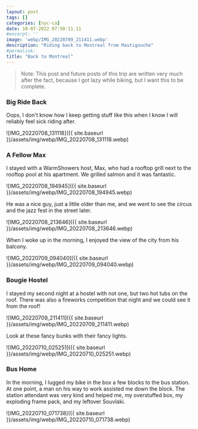 ```yaml
---
layout: post
tags: []
categories: [nyc-ca]
date: 10-07-2022 07:50:11.11
#excerpt: ''
image: 'webp/IMG_20220709_211411.webp'
description: "Riding back to Montreal from Mastigouche"
#permalink:
title: "Back to Montreal"
---
```


> Note: This post and future posts of this trip are written very much after the
fact, because I got lazy while biking, but I want this to be complete.

### Big Ride Back

Oops, I don't know how I keep getting stuff like this when I know I will
reliably feel sick riding after.

![IMG_20220708_131118]({{ site.baseurl }}/assets/img/webp/IMG_20220708_131118.webp)

### A Fellow Max

I stayed with a WarmShowers host, Max, who had a rooftop grill next to the
rooftop pool at his apartment. We grilled salmon and it was fantastic.

![IMG_20220708_194945]({{ site.baseurl }}/assets/img/webp/IMG_20220708_194945.webp)

He was a nice guy, just a little older than me, and we went to see the circus
and the jazz fest in the street later.

![IMG_20220708_213646]({{ site.baseurl }}/assets/img/webp/IMG_20220708_213646.webp)

When I woke up in the morning, I enjoyed the view of the city from his balcony.

![IMG_20220709_094040]({{ site.baseurl }}/assets/img/webp/IMG_20220709_094040.webp)

### Bougie Hostel

I stayed my second night at a hostel with not one, but two hot tubs on the
roof. There was also a fireworks competition that night and we could see it
from the roof!

![IMG_20220709_211411]({{ site.baseurl }}/assets/img/webp/IMG_20220709_211411.webp)

Look at these fancy bunks with their fancy lights.

![IMG_20220710_025251]({{ site.baseurl }}/assets/img/webp/IMG_20220710_025251.webp)

### Bus Home

In the morning, I lugged my bike in the box a few blocks to the bus station. At
one point, a man on his way to work assisted me down the block. The station
attendant was very kind and helped me, my overstuffed box, my exploding frame
pack, and my leftover Souvlaki.

![IMG_20220710_071738]({{ site.baseurl }}/assets/img/webp/IMG_20220710_071738.webp)
